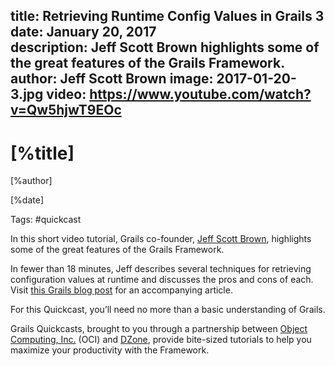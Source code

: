 title: Retrieving Runtime Config Values in Grails 3
date: January 20, 2017   
description: Jeff Scott Brown highlights some of the great features of the Grails Framework.
author: Jeff Scott Brown
image: 2017-01-20-3.jpg
video: https://www.youtube.com/watch?v=Qw5hjwT9EOc    
---

# [%title]

[%author]

[%date] 

Tags: #quickcast

In this short video tutorial, Grails co-founder, [Jeff Scott Brown](https://objectcomputing.com/products/2gm-team#brown), highlights some of the great features of the Grails Framework.

In fewer than 18 minutes, Jeff describes several techniques for retrieving configuration values at runtime and discusses the pros and cons of each. Visit [this Grails blog post](https://objectcomputing.com/news/2016/08/31/retrieving-config-values-grails-3) for an accompanying article.

For this Quickcast, you’ll need no more than a basic understanding of Grails. 

Grails Quickcasts, brought to you through a partnership between [Object Computing, Inc.](https://objectcomputing.com/) (OCI) and [DZone](https://dzone.com/), provide bite-sized tutorials to help you maximize your productivity with the Framework.